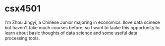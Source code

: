 # csx4501
I'm Zhou Jingyi, a Chinese Junior majoring in economics. Ilove data scinece but haven't take much courses before, so I want to taake this opportunity to learn about basic thoughts of data science and some useful data processing tools.
